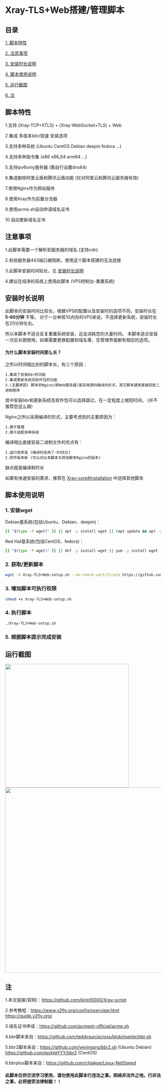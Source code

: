 # Xray-TLS+Web搭建/管理脚本
## 目录
[1. 脚本特性](#脚本特性)

[2. 注意事项](#注意事项)

[3. 安装时长说明](#安装时长说明)

[4. 脚本使用说明](#脚本使用说明)

[5. 运行截图](#运行截图)

[6. 注](#注)
## 脚本特性
1.支持 (Xray-TCP+XTLS) + (Xray-WebSocket+TLS) + Web

2.集成 多版本bbr/锐速 安装选项
 
3.支持多种系统 (Ubuntu CentOS Debian deepin fedora ...) 

4.支持多种指令集 (x86 x86_64 arm64 ...)

5.支持ipv6only服务器 (需自行设置dns64)

6.集成删除阿里云盾和腾讯云盾功能 (仅对阿里云和腾讯云服务器有效)

7.使用Nginx作为网站服务

8.使用Xray作为前置分流器

9.使用acme.sh自动申请域名证书

10.自动更新域名证书
## 注意事项
1.此脚本需要一个解析到服务器的域名 (支持cdn)

2.有些服务器443端口被阻断，使用这个脚本搭建的无法连接

3.此脚本安装时间较长，见 [安装时长说明](#安装时长说明)

4.建议在纯净的系统上使用此脚本 (VPS控制台-重置系统)
## 安装时长说明
此脚本的安装时间比较长，根据VPS的配置以及安装时的选项不同，安装时长在 **5-60分钟** 不等。
对于一台单核1G内存的VPS来说，不选择更新系统，安装时长在20分钟左右。

所以本脚本不适合反复重置系统安装，这会消耗您的大量时间。
本脚本适合安装一次后长期使用，如果需要更换配置和域名等，在管理界面都有相应的选项。
#### 为什么脚本安装时间那么长？
之所以时间相比别的脚本长，有三个原因：
```
1.集成了安装bbr的功能
2.集成更新系统及软件包的功能
3.(主要原因) 脚本的Nginx(即Web服务器)是采用源码编译的形式，其它脚本通常直接获取二进制程序
```
其中安装bbr和更新系统及软件包可以选择跳过，在一定程度上缩短时间。 (并不推荐您这么做)

Nginx之所以采用编译的形式，主要考虑到的主要原因为：
```
1.便于管理
2.便于适配多种系统
```
编译相比直接安装二进制文件的优点有：
```
1.运行效率高 (编译时采用了-O3优化)
2.软件版本新 (可以对比本脚本与其他脚本Nginx的版本)
```
缺点就是编译耗时长

如果有快速安装的需求，推荐在 [Xray-core#Installation](https://github.com/XTLS/Xray-core#Installation) 中选择其他脚本
## 脚本使用说明
### 1. 安装wget
Debian基系统(包括Ubuntu、Debian、deepin)：
```bash
[[ "$(type -P wget)" ]] || apt -y install wget || (apt update && apt -y install wget)
```
Red Hat基系统(包括CentOS、fedora)：
```bash
[[ "$(type -P wget)" ]] || dnf -y install wget || yum -y install wget
```
### 2. 获取/更新脚本
```bash
wget -O Xray-TLS+Web-setup.sh --no-check-certificate https://github.com/kirin10000/Xray-script/raw/main/Xray-TLS+Web-setup.sh
```
### 3. 增加脚本可执行权限
```bash
chmod +x Xray-TLS+Web-setup.sh
```
### 4. 执行脚本
```bash
./Xray-TLS+Web-setup.sh
```
### 5. 根据脚本提示完成安装
## 运行截图
<div>
    <img width="400" src="https://github.com/kirin10000/Xray-script/blob/main/image/menu.jpg">
</div>
<div>
    <img width="600" src="https://github.com/kirin10000/Xray-script/blob/main/image/protocol.jpg">
</div>

## 注
1.本文链接(官网)：https://github.com/kirin10000/Xray-script

2.参考教程：https://www.v2fly.org/config/overview.html https://guide.v2fly.org/

3.域名证书申请：https://github.com/acmesh-official/acme.sh

4.bbr脚本来自：https://github.com/teddysun/across/blob/master/bbr.sh

5.bbr2脚本来自：https://github.com/yeyingorg/bbr2.sh (Ubuntu Debian) https://github.com/jackjieYYY/bbr2 (CentOS)

6.bbrplus脚本来自：https://github.com/chiakge/Linux-NetSpeed

#### 此脚本仅供交流学习使用，请勿使用此脚本行违法之事。网络非法外之地，行非法之事，必将接受法律制裁！！
